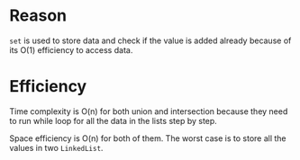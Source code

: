 # Reason
```set``` is used to store data and check if the value is added already because of its O(1) efficiency to access data.

# Efficiency
Time complexity is O(n) for both union and intersection because they need to run while loop for all the data in the lists step by step.

Space efficiency is O(n) for both of them. The worst case is to store all the values in two ```LinkedList```.
